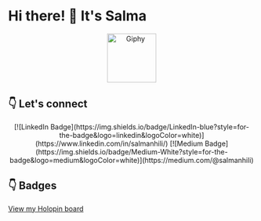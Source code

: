 # Hi there! 👋 It's Salma

<div align="center">
  <img src="https://media.giphy.com/media/LMcB8XospGZO8UQq87/giphy.gif" width="100" alt="Giphy"/>
</div>

## 👇 Let's connect 

<div align="center">
  [![LinkedIn Badge](https://img.shields.io/badge/LinkedIn-blue?style=for-the-badge&logo=linkedin&logoColor=white)](https://www.linkedin.com/in/salmanhili/)
  [![Medium Badge](https://img.shields.io/badge/Medium-White?style=for-the-badge&logo=medium&logoColor=white)](https://medium.com/@salmanhili)
</div>

## 👇 Badges

[View my Holopin board](https://holopin.me/salmanhili)
